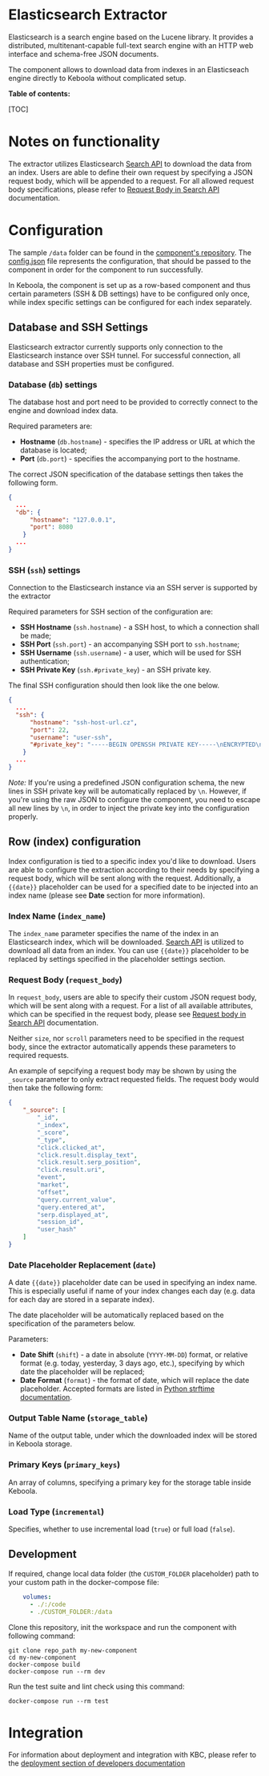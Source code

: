 # Elasticsearch Extractor

Elasticsearch is a search engine based on the Lucene library. It provides a distributed, multitenant-capable full-text search engine with an HTTP web interface and schema-free JSON documents.

The component allows to download data from indexes in an Elasticseach engine directly to Keboola without complicated setup.

**Table of contents:**  
  
[TOC]

# Notes on functionality

The extractor utilizes Elasticsearch [Search API](https://www.elastic.co/guide/en/elasticsearch/reference/current/search-search.html) to download the data from an index. Users are able to define their own request by specifying a JSON request body, which will be appended to a request. For all allowed request body specifications, please refer to [Request Body in Search API](https://www.elastic.co/guide/en/elasticsearch/reference/current/search-search.html#search-search-api-request-body) documentation.

# Configuration

The sample `/data` folder can be found in the [component's repository](https://bitbucket.org/kds_consulting_team/kds-team.ex-elasticsearch/src/master/component_config/sample-config/). The [config.json](https://bitbucket.org/kds_consulting_team/kds-team.ex-elasticsearch/src/master/component_config/sample-config/config.json) file represents the configuration, that should be passed to the component in order for the component to run successfully.

In Keboola, the component is set up as a row-based component and thus certain parameters (SSH & DB settings) have to be configured only once, while index specific settings can be configured for each index separately.

## Database and SSH Settings

Elasticsearch extractor currently supports only connection to the Elasticsearch instance over SSH tunnel. For successful connection, all database and SSH properties must be configured.

### Database (`db`) settings

The database host and port need to be provided to correctly connect to the engine and download index data.

Required parameters are:

- **Hostname** (`db.hostname`) - specifies the IP address or URL at which the database is located;
- **Port** (`db.port`) - specifies the accompanying port to the hostname.

The correct JSON specification of the database settings then takes the following form.

```json
{
  ...
  "db": {
      "hostname": "127.0.0.1",
      "port": 8080
    }
  ...
}
```

### SSH (`ssh`) settings

Connection to the Elasticsearch instance via an SSH server is supported by the extractor

Required parameters for SSH section of the configuration are:

- **SSH Hostname** (`ssh.hostname`) - a SSH host, to which a connection shall be made;
- **SSH Port** (`ssh.port`) - an accompanying SSH port to `ssh.hostname`;
- **SSH Username** (`ssh.username`) - a user, which will be used for SSH authentication;
- **SSH Private Key** (`ssh.#private_key`) - an SSH private key.

The final SSH configuration should then look like the one below.

```json
{
  ...
  "ssh": {
      "hostname": "ssh-host-url.cz",
      "port": 22,
      "username": "user-ssh",
      "#private_key": "-----BEGIN OPENSSH PRIVATE KEY-----\nENCRYPTED\nSSH\nKEY\n-----END OPENSSH PRIVATE KEY-----"
    }
  ...
}
```

*Note:* If you're using a predefined JSON configuration schema, the new lines in SSH private key will be automatically replaced by `\n`. However, if you're using the raw JSON to configure the component, you need to escape all new lines by `\n`, in order to inject the private key into the configuration properly.


## Row (index) configuration

Index configuration is tied to a specific index you'd like to download. Users are able to configure the extraction according to their needs by specifying a request body, which will be sent along with the request. Additionally, a `{{date}}` placeholder can be used for a specified date to be injected into an index name (please see **Date** section for more information).

### Index Name (`index_name`)

The `index_name` parameter specifies the name of the index in an Elasticsearch index, which will be downloaded. [Search API](https://www.elastic.co/guide/en/elasticsearch/reference/current/search-search.html) is utilized to download all data from an index. You can use `{{date}}` placeholder to be replaced by settings specified in the placeholder settings section.

### Request Body (`request_body`)

In `request_body`, users are able to specify their custom JSON request body, which will be sent along with a request. For a list of all available attributes, which can be specified in the request body, please see [Request body in Search API](https://www.elastic.co/guide/en/elasticsearch/reference/current/search-search.html) documentation.

Neither `size`, nor `scroll` parameters need to be specified in the request body, since the extractor automatically appends these parameters to required requests.

An example of sepcifying a request body may be shown by using the `_source` parameter to only extract requested fields. The request body would then take the following form:

```json
{
    "_source": [
        "_id",
        "_index",
        "_score",
        "_type",
        "click.clicked_at",
        "click.result.display_text",
        "click.result.serp_position",
        "click.result.uri",
        "event",
        "market",
        "offset",
        "query.current_value",
        "query.entered_at",
        "serp.displayed_at",
        "session_id",
        "user_hash"
    ]
}
```

### Date Placeholder Replacement (`date`)

A date `{{date}}` placeholder date can be used in specifying an index name. This is especially useful if name of your index changes each day (e.g. data for each day are stored in a separate index).

The date placeholder will be automatically replaced based on the specification of the parameters below.

Parameters:

- **Date Shift** (`shift`) - a date in absolute (`YYYY-MM-DD`) format, or relative format (e.g. today, yesterday, 3 days ago, etc.), specifying by which date the placeholder will be replaced;
- **Date Format** (`format`) - the format of date, which will replace the date placeholder. Accepted formats are listed in [Python strftime documentation](https://docs.python.org/3/library/datetime.html#strftime-and-strptime-format-codes).


### Output Table Name (`storage_table`)

Name of the output table, under which the downloaded index will be stored in Keboola storage.

### Primary Keys (`primary_keys`)

An array of columns, specifying a primary key for the storage table inside Keboola.

### Load Type (`incremental`)

Specifies, whether to use incremental load (`true`) or full load (`false`).


## Development

If required, change local data folder (the `CUSTOM_FOLDER` placeholder) path to your custom path in the docker-compose file:

```yaml
    volumes:
      - ./:/code
      - ./CUSTOM_FOLDER:/data
```

Clone this repository, init the workspace and run the component with following command:

```
git clone repo_path my-new-component
cd my-new-component
docker-compose build
docker-compose run --rm dev
```

Run the test suite and lint check using this command:

```
docker-compose run --rm test
```

# Integration

For information about deployment and integration with KBC, please refer to the [deployment section of developers documentation](https://developers.keboola.com/extend/component/deployment/) 